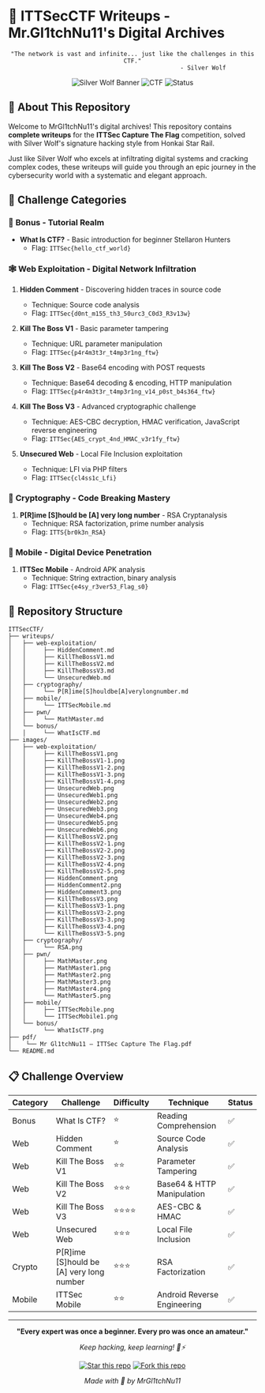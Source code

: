 # 🐺 ITTSecCTF Writeups - Mr.Gl1tchNu11's Digital Archives

<div align="center">

```
"The network is vast and infinite... just like the challenges in this CTF."
                                        - Silver Wolf
```

![Silver Wolf Banner](https://img.shields.io/badge/Player-Mr.Gl1tchNull-silver?style=for-the-badge&logo=data:image/svg+xml;base64,PHN2ZyB3aWR0aD0iMjQiIGhlaWdodD0iMjQiIHZpZXdCb3g9IjAgMCAyNCAyNCIgZmlsbD0ibm9uZSIgeG1sbnM9Imh0dHA6Ly93d3cudzMub3JnLzIwMDAvc3ZnIj4KPHBhdGggZD0iTTEyIDJMMTMuMDkgOC4yNkwyMCA5TDEzLjA5IDE1Ljc0TDEyIDIyTDEwLjkxIDE1Ljc0TDQgOUwxMC45MSA4LjI2TDEyIDJaIiBzdHJva2U9IiNmZmZmZmYiIHN0cm9rZS13aWR0aD0iMiIgc3Ryb2tlLWxpbmVjYXA9InJvdW5kIiBzdHJva2UtbGluZWpvaW49InJvdW5kIi8+Cjwvc3ZnPgo=)
![CTF](https://img.shields.io/badge/CTF-ITTSec%20CTF-blue?style=for-the-badge)
![Status](https://img.shields.io/badge/Status-Complete-success?style=for-the-badge)

</div>

## 🎯 About This Repository

Welcome to MrGl1tchNu11's digital archives! This repository contains **complete writeups** for the **ITTSec Capture The Flag** competition, solved with Silver Wolf's signature hacking style from Honkai Star Rail.

Just like Silver Wolf who excels at infiltrating digital systems and cracking complex codes, these writeups will guide you through an epic journey in the cybersecurity world with a systematic and elegant approach.

## 🌟 Challenge Categories

### 💎 **Bonus - Tutorial Realm**

- **What Is CTF?** - Basic introduction for beginner Stellaron Hunters
  - Flag: `ITTSec{hello_ctf_world}`

### 🕸️ **Web Exploitation - Digital Network Infiltration**

1. **Hidden Comment** - Discovering hidden traces in source code

   - Technique: Source code analysis
   - Flag: `ITTSec{d0nt_m155_th3_50urc3_C0d3_R3v13w}`

2. **Kill The Boss V1** - Basic parameter tampering

   - Technique: URL parameter manipulation
   - Flag: `ITTSec{p4r4m3t3r_t4mp3r1ng_ftw}`

3. **Kill The Boss V2** - Base64 encoding with POST requests

   - Technique: Base64 decoding & encoding, HTTP manipulation
   - Flag: `ITTSec{p4r4m3t3r_t4mp3r1ng_v14_p0st_b4s364_ftw}`

4. **Kill The Boss V3** - Advanced cryptographic challenge

   - Technique: AES-CBC decryption, HMAC verification, JavaScript reverse engineering
   - Flag: `ITTSec{AES_crypt_4nd_HMAC_v3r1fy_ftw}`

5. **Unsecured Web** - Local File Inclusion exploitation
   - Technique: LFI via PHP filters
   - Flag: `ITTSec{cl4ss1c_Lfi}`

### 🔐 **Cryptography - Code Breaking Mastery**

1. **P[R]ime [S]hould be [A] very long number** - RSA Cryptanalysis
   - Technique: RSA factorization, prime number analysis
   - Flag: `ITTS{br0k3n_RSA}`

### 📱 **Mobile - Digital Device Penetration**

1. **ITTSec Mobile** - Android APK analysis
   - Technique: String extraction, binary analysis
   - Flag: `ITTSec{e4sy_r3ver53_Flag_s0}`

## 🌌 Repository Structure

```
ITTSecCTF/
├── writeups/
│   ├── web-exploitation/
│   │     ├── HiddenComment.md
│   │     ├── KillTheBossV1.md
│   │     ├── KillTheBossV2.md
│   │     ├── KillTheBossV3.md
│   │     └── UnsecuredWeb.md
│   ├── cryptography/
│   │     └── P[R]ime[S]houldbe[A]verylongnumber.md
│   ├── mobile/
│   │     └── ITTSecMobile.md
│   ├── pwn/
│   │     └── MathMaster.md
│   └── bonus/
│   │     └── WhatIsCTF.md
├── images/
│   ├── web-exploitation/
│   │     ├── KillTheBossV1.png
│   │     ├── KillTheBossV1-1.png
│   │     ├── KillTheBossV1-2.png
│   │     ├── KillTheBossV1-3.png
│   │     ├── KillTheBossV1-4.png
│   │     ├── UnsecuredWeb.png
│   │     ├── UnsecuredWeb1.png
│   │     ├── UnsecuredWeb2.png
│   │     ├── UnsecuredWeb3.png
│   │     ├── UnsecuredWeb4.png
│   │     ├── UnsecuredWeb5.png
│   │     ├── UnsecuredWeb6.png
│   │     ├── KillTheBossV2.png
│   │     ├── KillTheBossV2-1.png
│   │     ├── KillTheBossV2-2.png
│   │     ├── KillTheBossV2-3.png
│   │     ├── KillTheBossV2-4.png
│   │     ├── KillTheBossV2-5.png
│   │     ├── HiddenComment.png
│   │     ├── HiddenComment2.png
│   │     ├── HiddenComment3.png
│   │     ├── KillTheBossV3.png
│   │     ├── KillTheBossV3-1.png
│   │     ├── KillTheBossV3-2.png
│   │     ├── KillTheBossV3-3.png
│   │     ├── KillTheBossV3-4.png
│   │     └── KillTheBossV3-5.png
│   ├── cryptography/
│   │     └── RSA.png
│   ├── pwn/
│   │     ├── MathMaster.png
│   │     ├── MathMaster1.png
│   │     ├── MathMaster2.png
│   │     ├── MathMaster3.png
│   │     ├── MathMaster4.png
│   │     └── MathMaster5.png
│   ├── mobile/
│   │     ├── ITTSecMobile.png
│   │     └── ITTSecMobile1.png
│   └── bonus/
│         └── WhatIsCTF.png
├── pdf/
│    └── Mr Gl1tchNu11 – ITTSec Capture The Flag.pdf
└── README.md
```

## 📋 Challenge Overview

| Category | Challenge                                | Difficulty | Technique                   | Status |
| -------- | ---------------------------------------- | ---------- | --------------------------- | ------ |
| Bonus    | What Is CTF?                             | ⭐         | Reading Comprehension       | ✅     |
| Web      | Hidden Comment                           | ⭐         | Source Code Analysis        | ✅     |
| Web      | Kill The Boss V1                         | ⭐⭐       | Parameter Tampering         | ✅     |
| Web      | Kill The Boss V2                         | ⭐⭐⭐     | Base64 & HTTP Manipulation  | ✅     |
| Web      | Kill The Boss V3                         | ⭐⭐⭐⭐   | AES-CBC & HMAC              | ✅     |
| Web      | Unsecured Web                            | ⭐⭐⭐     | Local File Inclusion        | ✅     |
| Crypto   | P[R]ime [S]hould be [A] very long number | ⭐⭐⭐     | RSA Factorization           | ✅     |
| Mobile   | ITTSec Mobile                            | ⭐⭐       | Android Reverse Engineering | ✅     |

---

<div align="center">

**"Every expert was once a beginner. Every pro was once an amateur."**

_Keep hacking, keep learning! 🐺⚡_

[![Star this repo](https://img.shields.io/github/stars/MrGl1tchNu11/ITTSec-CaptureTheFlag?style=social)](https://github.com/MrGl1tchNu11/ITTSec-CaptureTheFlag)
[![Fork this repo](https://img.shields.io/github/forks/MrGl1tchNu11/ITTSec-CaptureTheFlag?style=social)](https://github.com/MrGl1tchNu11/ITTSec-CaptureTheFlag)

_Made with 💜 by MrGl1tchNu11_

</div>
